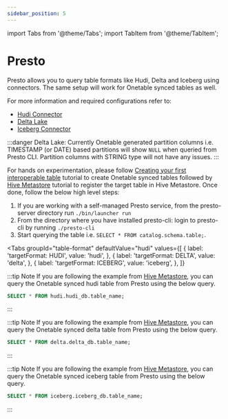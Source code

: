 ```yaml
---
sidebar_position: 5
---
```


import Tabs from '@theme/Tabs';
import TabItem from '@theme/TabItem';

# Presto

Presto allows you to query table formats like Hudi, Delta and Iceberg using connectors. The same setup will
work for Onetable synced tables as well.

For more information and required configurations refer to:
* [Hudi Connector](https://prestodb.io/docs/current/connector/hudi.html)
* [Delta Lake](https://prestodb.io/docs/current/connector/deltalake.html)
* [Iceberg Connector](https://prestodb.io/docs/current/connector/iceberg.html)

:::danger Delta Lake:
Currently Onetable generated partition columns i.e. TIMESTAMP (or DATE) based partitions will show `NULL` when
queried from Presto CLI. Partition columns with STRING type will not have any issues.
:::

For hands on experimentation, please follow [Creating your first interoperable table](https://link/to/how/to/create/dataset) tutorial
to create Onetable synced tables followed by [Hive Metastore](https://link/to/hms) tutorial to register the target table
in Hive Metastore. Once done, follow the below high level steps:
1. If you are working with a self-managed Presto service, from the presto-server directory run `./bin/launcher run`
2. From the directory where you have installed presto-cli: login to presto-cli by running `./presto-cli`
3. Start querying the table i.e. `SELECT * FROM catalog.schema.table;`. 

<Tabs
groupId="table-format"
defaultValue="hudi"
values={[
{ label: 'targetFormat: HUDI', value: 'hudi', },
{ label: 'targetFormat: DELTA', value: 'delta', },
{ label: 'targetFormat: ICEBERG', value: 'iceberg', },
]}
>
<TabItem value="hudi">

:::tip Note 
If you are following the example from [Hive Metastore](https://link/to/hms), you can query the Onetable synced hudi table 
from Presto using the below query.
```sql md title="sql"
SELECT * FROM hudi.hudi_db.table_name;
```
:::

</TabItem>
<TabItem value="delta">

:::tip Note
If you are following the example from [Hive Metastore](https://link/to/hms), you can query the Onetable synced delta table
from Presto using the below query.
```sql md title="sql"
SELECT * FROM delta.delta_db.table_name;
```
:::

</TabItem>
<TabItem value="iceberg">

:::tip Note
If you are following the example from [Hive Metastore](https://link/to/hms), you can query the Onetable synced iceberg table
from Presto using the below query.
```sql md title="sql"
SELECT * FROM iceberg.iceberg_db.table_name;
```
:::

</TabItem>
</Tabs>
